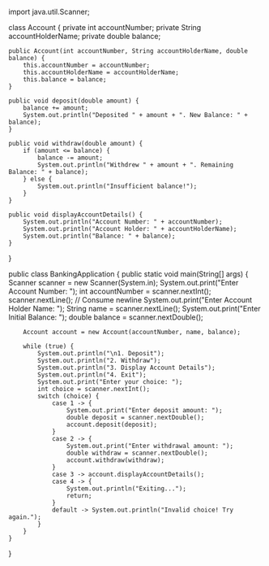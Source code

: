 import java.util.Scanner;

class Account {
    private int accountNumber;
    private String accountHolderName;
    private double balance;

    public Account(int accountNumber, String accountHolderName, double balance) {
        this.accountNumber = accountNumber;
        this.accountHolderName = accountHolderName;
        this.balance = balance;
    }

    public void deposit(double amount) {
        balance += amount;
        System.out.println("Deposited " + amount + ". New Balance: " + balance);
    }

    public void withdraw(double amount) {
        if (amount <= balance) {
            balance -= amount;
            System.out.println("Withdrew " + amount + ". Remaining Balance: " + balance);
        } else {
            System.out.println("Insufficient balance!");
        }
    }

    public void displayAccountDetails() {
        System.out.println("Account Number: " + accountNumber);
        System.out.println("Account Holder: " + accountHolderName);
        System.out.println("Balance: " + balance);
    }
}

public class BankingApplication {
    public static void main(String[] args) {
        Scanner scanner = new Scanner(System.in);
        System.out.print("Enter Account Number: ");
        int accountNumber = scanner.nextInt();
        scanner.nextLine(); // Consume newline
        System.out.print("Enter Account Holder Name: ");
        String name = scanner.nextLine();
        System.out.print("Enter Initial Balance: ");
        double balance = scanner.nextDouble();

        Account account = new Account(accountNumber, name, balance);

        while (true) {
            System.out.println("\n1. Deposit");
            System.out.println("2. Withdraw");
            System.out.println("3. Display Account Details");
            System.out.println("4. Exit");
            System.out.print("Enter your choice: ");
            int choice = scanner.nextInt();
            switch (choice) {
                case 1 -> {
                    System.out.print("Enter deposit amount: ");
                    double deposit = scanner.nextDouble();
                    account.deposit(deposit);
                }
                case 2 -> {
                    System.out.print("Enter withdrawal amount: ");
                    double withdraw = scanner.nextDouble();
                    account.withdraw(withdraw);
                }
                case 3 -> account.displayAccountDetails();
                case 4 -> {
                    System.out.println("Exiting...");
                    return;
                }
                default -> System.out.println("Invalid choice! Try again.");
            }
        }
    }
}
